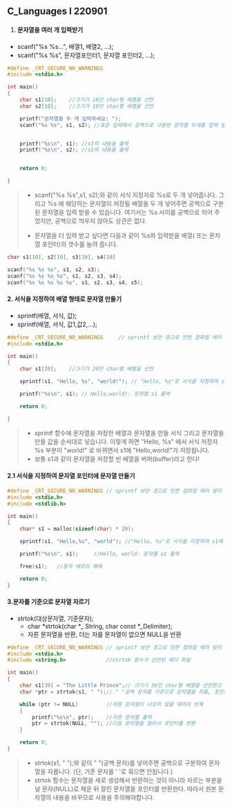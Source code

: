 ## C_Languages l 220901



1. #### 문자열을 여러 개 입력받기

- scanf("%s %s...", 배열1, 배열2, ...);
- scanf("%s %s", 문자열포인터1, 문자열 포인터2, ...);

```c
#define _CRT_SECURE_NO_WARNINGS
#include <stdio.h>

int main()
{
	char s1[10];	//크기가 10인 char형 배열을 선언
	char s2[10];	//크기가 10인 char형 배열을 선언

	printf("문자열을 두 개 입력하세요: ");
	scanf("%s %s", s1, s2);	//표준 입력에서 공백으로 구분된 문자열 두개를 입력 받음


	printf("%s\n", s1);	//s1의 내용을 출력
	printf("%s\n", s2);	//s2의 내용을 출력


	return 0;

}
```

> - scanf("%s %s",s1, s2);와 같이 서식 지정자로  %s로 두 개 넣어줍니다. 그리고 %s 에 해당하는 문자열이 저장될 배열을 두 개 넣어주면 공백으로 구분된 문자열을 입력 받을 수 있습니다. 여기서는 %s 사이를 공백으로 띄어 주었지만, 공백으로 띄우지 않아도 상관은 없다.
>
> - 문자열을 더 입력 받고 싶다면 다음과 같이 %s와 입력받을 배열( 또는 문자열 포인터)의 갯수를 늘려 줍니다.



```c
char s1[10], s2[10], s3[10], s4[10]

scanf("%s %s %s", s1, s2, s3);
scanf("%s %s %s %s", s1, s2, s3, s4);
scanf("%s %s %s %s %s", s1, s2, s3, s4, s5);

```





#### 2. 서식을 지정하여 배열 형태로 문자열 만들기

- sprintf(배열, 서식, 값);
- sprintf(배열, 서식, 값1,값2,...);

```c
#define _CRT_SECURE_NO_WARNINGS		// sprintf 보안 경고로 인한 컴파일 에러 방지
#include <stdio.h>

int main()
{
	char s1[20];	//크기가 20인 char형 배열을 선언

	sprintf(s1, "Hello, %s", "world!");	// "Hello, %s"로 서식을 지정하여 s1에 저장

	printf("%s\n", s1); // Hello,world!: 문자열 s1 출력

	return 0;

}
```

> - sprintf 함수에 문자열을 저장한 배열과 문자열을 만들 서식 그리고 문자열을 만들 값을 순서대로 넣습니다. 이렇게 하면 "Hello, %s" 에서 서식 저장자 %s 부분이 "world!" 로 바뀌면서 s1에 "Hello,world!"가 저장됩니다.
> - 보통 s1과 같이 문자열을 저장할 빈 배열을 버퍼(buffer)라고 한다!



#### 2.1 서식을 지정하여 문자열 포인터에 문자열 만들기

```c
#define _CRT_SECURE_NO_WARNINGS // sprintf 보안 경고로 인한 컴파일 에러 방지
#include <stdio.h>
#include <stdlib.h>

int main()
{
	char* s1 = malloc(sizeof(char) * 20);

	sprintf(s1, "Hello,%s", "world"); //"Hello, %s"로 서식을 지정하여 s1에 저장

	printf("%s\n", s1);		//Hello, world: 문자열 s1 출력

	free(s1);	//동적 메모리 해제

	return 0;
}
```







#### 3.문자를 기준으로 문자열 자르기

- strtok(대상문자열, 기준문자);
  - char *strtok(char *_ String, char const *_Delimiter);
  - 자른 문자열을 반환, 더는 자를 문자열이  없으면 NULL을 반환



```c
#define _CRT_SECURE_NO_WARNINGS // sprintf 보안 경고로 인한 컴파일 에러 방지
#include <stdio.h>
#include <string.h>				//strtok 함수가 선언된 헤더 파일

int main()
{
	char s1[30] = "The Little Prince";// 크기가 30인 char형 배열을 선언한고 문자열 할당
	char *ptr = strtok(s1, " ");// " "공백 문자를 기준으로 문자열을 자름, 포인터 반환

	while (ptr != NULL)			//자른 문자열이 나오지 않을 때까지 반복
	{
		printf("%s\n", ptr);	//자른 문자열 출력
		ptr = strtok(NULL, "");	//다음 문자열을 잘라서 포인터를 반환
	}

	return 0;
}
```

> - strtok(s1, " ");와 같이 " "(공백 문자)를 넣어주면 공백으로 구분하여 문자열을 자릅니다. (단, 기준 문자를 ' '로 묶으면 안됩니다.)
> - strtok 함수는 문자열을 새로 생성해서 반환하는 것이 아니라 자르는 부분을 널 문자(NULL)로 채운 뒤 잘린 문자열을 포인터를 반환한다. 따라서 원본 문자열의 내용을 바꾸므로 사용을 주의해야합니다.

